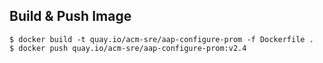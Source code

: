 ## Build & Push Image

```
$ docker build -t quay.io/acm-sre/aap-configure-prom -f Dockerfile .
$ docker push quay.io/acm-sre/aap-configure-prom:v2.4
```
